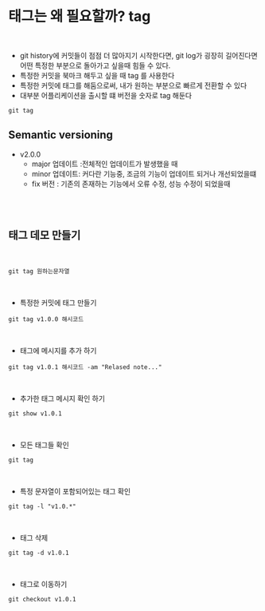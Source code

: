 태그는 왜 필요할까? tag  
=========

<br>

- git history에 커밋들이 점점 더 많아지기 시작한다면, git log가 굉장히 길어진다면 어떤 특정한 부분으로 돌아가고 싶을때 힘들 수 있다. 
- 특정한 커밋을 북마크 해두고 싶을 때 tag 를 사용한다 
- 특정한 커밋에 태그를 해둠으로써, 내가 원하는 부분으로 빠르게 전환할 수 있다 
- 대부분 어플리케이션을 출시할 떄 버전을 숫자로 tag 해둔다 

```
git tag
```


Semantic versioning
----------------

- v2.0.0 
  - major 업데이트 :전체적인 업데이트가 발생했을 때  
  - minor 업데이트: 커다란 기능중, 조금의 기능이 업데이트 되거나 개선되었을떄
  - fix 버전 : 기존의 존재하는 기능에서 오류 수정, 성능 수정이 되었을때 

<br>
<br>

태그 데모 만들기
----------------

<br>

```
git tag 원하는문자열
```

<br>

- 특정한 커밋에 태그 만들기 
```
git tag v1.0.0 해시코드 
```

<br>

- 태그에 메시지를 추가 하기
```
git tag v1.0.1 해시코드 -am "Relased note..."
```

<br>

- 추가한 태그 메시지 확인 하기 
```
git show v1.0.1
```

<br>

- 모든 태그들 확인
```
git tag 
```

<br>

- 특정 문자열이 포함되어있는 태그 확인
```
git tag -l "v1.0.*"
```

<br>

- 태그 삭제
```
git tag -d v1.0.1
```

<br>

- 태그로 이동하기 
```
git checkout v1.0.1
```






